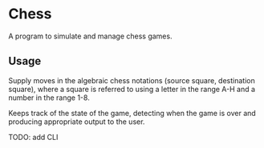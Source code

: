 # Chess
A program to simulate and manage chess games. 

## Usage
Supply moves in the algebraic chess notations (source square, destination square), where a square is referred to using a letter in the range A-H and a number in the range 1-8. 

Keeps track of the state of the game, detecting when the game is over and producing appropriate output to the user. 

TODO: add CLI
